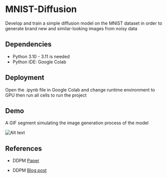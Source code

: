 
# MNIST-Diffusion

Develop and train a simple diffusion model on the MNIST dataset in order to generate brand new
and similar-looking images from noisy data


## Dependencies

* Python 3.10 - 3.11 is needed
* Python IDE: Google Colab
    
## Deployment

Open the .ipynb file in Google Colab and change runtime environment to GPU then run all cells to run the project


## Demo

A GIF segment simulating the image generation process of the model

![Alt text](demo.gif)


## References

+ DDPM [Paper](https://arxiv.org/pdf/2006.11239.pdf) 

+ DDPM [Blog post](https://lilianweng.github.io/posts/2021-07-11-diffusion-models/) 
